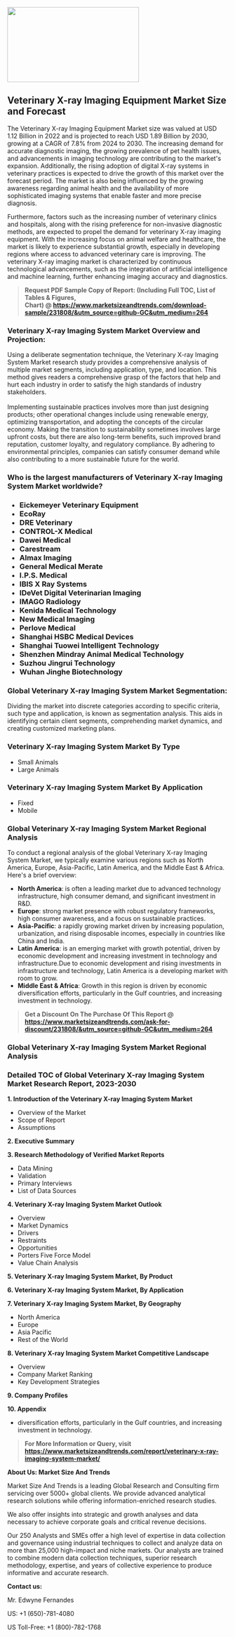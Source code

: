 <p><img class="alignnone size-medium wp-image-20088" src="https://ffe5etoiles.com/wp-content/uploads/2024/12/MST1-300x171.png" alt="" width="300" height="171" /></p><h2>Veterinary X-ray Imaging Equipment Market Size and Forecast</h2><p>The Veterinary X-ray Imaging Equipment Market size was valued at USD 1.12 Billion in 2022 and is projected to reach USD 1.89 Billion by 2030, growing at a CAGR of 7.8% from 2024 to 2030. The increasing demand for accurate diagnostic imaging, the growing prevalence of pet health issues, and advancements in imaging technology are contributing to the market's expansion. Additionally, the rising adoption of digital X-ray systems in veterinary practices is expected to drive the growth of this market over the forecast period. The market is also being influenced by the growing awareness regarding animal health and the availability of more sophisticated imaging systems that enable faster and more precise diagnosis.</p><p>Furthermore, factors such as the increasing number of veterinary clinics and hospitals, along with the rising preference for non-invasive diagnostic methods, are expected to propel the demand for veterinary X-ray imaging equipment. With the increasing focus on animal welfare and healthcare, the market is likely to experience substantial growth, especially in developing regions where access to advanced veterinary care is improving. The veterinary X-ray imaging market is characterized by continuous technological advancements, such as the integration of artificial intelligence and machine learning, further enhancing imaging accuracy and diagnostics.</p></p><blockquote id="" class=""><strong>Request PDF Sample Copy of Report: (Including Full TOC, List of Tables &amp; Figures, Chart)&nbsp;@&nbsp;<strong><a href="https://www.marketsizeandtrends.com/download-sample/231808/&utm_source=github-GC&utm_medium=264" target="_blank">https://www.marketsizeandtrends.com/download-sample/231808/&utm_source=github-GC&utm_medium=264</a></strong></strong></blockquote><h3 id="" class="">Veterinary X-ray Imaging System Market&nbsp;Overview and Projection:</h3><p id="" class="">Using a deliberate segmentation technique, the Veterinary X-ray Imaging System Market research study provides a comprehensive analysis of multiple market segments, including application, type, and location. This method gives readers a comprehensive grasp of the factors that help and hurt each industry in order to satisfy the high standards of industry stakeholders. <br /> <br />Implementing sustainable practices involves more than just designing products; other operational changes include using renewable energy, optimizing transportation, and adopting the concepts of the circular economy. Making the transition to sustainability sometimes involves large upfront costs, but there are also long-term benefits, such improved brand reputation, customer loyalty, and regulatory compliance. By adhering to environmental principles, companies can satisfy consumer demand while also contributing to a more sustainable future for the world.</p><h3 id="" class="">Who is the largest manufacturers of&nbsp;Veterinary X-ray Imaging System Market worldwide?</h3><h3 class=""><p><ul><li>Eickemeyer Veterinary Equipment </li><li> EcoRay </li><li> DRE Veterinary </li><li> CONTROL-X Medical </li><li> Dawei Medical </li><li> Carestream </li><li> Almax Imaging </li><li> General Medical Merate </li><li> I.P.S. Medical </li><li> IBIS X Ray Systems </li><li> IDeVet Digital Veterinarian Imaging </li><li> IMAGO Radiology </li><li> Kenida Medical Technology </li><li> New Medical Imaging </li><li> Perlove Medical </li><li> Shanghai HSBC Medical Devices </li><li> Shanghai Tuowei Intelligent Technology </li><li> Shenzhen Mindray Animal Medical Technology </li><li> Suzhou Jingrui Technology </li><li> Wuhan Jinghe Biotechnology</li></ul></p></h3><h3 id="" class="">Global&nbsp;Veterinary X-ray Imaging System Market Segmentation:</h3><p id="" class="">Dividing the market into discrete categories according to specific criteria, such type and application, is known as segmentation analysis. This aids in identifying certain client segments, comprehending market dynamics, and creating customized marketing plans.</p><h3 id="" class="">Veterinary X-ray Imaging System Market&nbsp;By Type</h3><p><p><ul><li>Small Animals</li><li> Large Animals</p></li></ul></p></p><h3 id="" class="">Veterinary X-ray Imaging System Market&nbsp;By Application</h3><p class=""><p><ul><li>Fixed</li><li> Mobile</li></ul></p></p><h3 id="" class="">Global Veterinary X-ray Imaging System Market Regional Analysis</h3><p id="" class="">To conduct a regional analysis of the global Veterinary X-ray Imaging System Market, we typically examine various regions such as North America, Europe, Asia-Pacific, Latin America, and the Middle East &amp; Africa. Here's a brief overview:</p><ul><li><strong>North America</strong>: is often a leading market due to advanced technology infrastructure, high consumer demand, and significant investment in R&amp;D.</li><li><strong>Europe</strong>: strong market presence with robust regulatory frameworks, high consumer awareness, and a focus on sustainable practices.</li><li><strong>Asia-Pacific</strong>: a rapidly growing market driven by increasing population, urbanization, and rising disposable incomes, especially in countries like China and India.</li><li><strong>Latin America</strong>: is an emerging market with growth potential, driven by economic development and increasing investment in technology and infrastructure.Due to economic development and rising investments in infrastructure and technology, Latin America is a developing market with room to grow.</li><li><strong>Middle East &amp; Africa</strong>: Growth in this region is driven by economic diversification efforts, particularly in the Gulf countries, and increasing investment in technology.</li></ul><blockquote id="" class=""><strong>Get a Discount On The Purchase Of This Report @ <strong><a href="https://www.marketsizeandtrends.com/ask-for-discount/231808/&utm_source=github-GC&utm_medium=264" target="_blank">https://www.marketsizeandtrends.com/ask-for-discount/231808/&utm_source=github-GC&utm_medium=264</a></strong></strong></blockquote><h3 id="" class="">Global Veterinary X-ray Imaging System Market Regional Analysis</h3><h3 id="" class="">Detailed TOC of Global Veterinary X-ray Imaging System Market Research Report, 2023-2030</h3><p id="" class=""><strong>1. Introduction of the Veterinary X-ray Imaging System Market</strong></p><ul><li>Overview of the Market</li><li>Scope of Report</li><li>Assumptions</li></ul><p id="" class=""><strong>2. Executive Summary</strong></p><p id="" class=""><strong>3. Research Methodology of Verified Market Reports</strong></p><ul><li>Data Mining</li><li>Validation</li><li>Primary Interviews</li><li>List of Data Sources</li></ul><p id="" class=""><strong>4. Veterinary X-ray Imaging System Market Outlook</strong></p><ul><li>Overview</li><li>Market Dynamics</li><li>Drivers</li><li>Restraints</li><li>Opportunities</li><li>Porters Five Force Model</li><li>Value Chain Analysis</li></ul><p id="" class=""><strong>5. Veterinary X-ray Imaging System Market, By Product</strong></p><p id="" class=""><strong>6. Veterinary X-ray Imaging System Market, By Application</strong></p><p id="" class=""><strong>7. Veterinary X-ray Imaging System Market, By Geography</strong></p><ul><li>North America</li><li>Europe</li><li>Asia Pacific</li><li>Rest of the World</li></ul><p id="" class=""><strong>8. Veterinary X-ray Imaging System Market Competitive Landscape</strong></p><ul><li>Overview</li><li>Company Market Ranking</li><li>Key Development Strategies</li></ul><p id="" class=""><strong>9. Company Profiles</strong></p><p id="" class=""><strong>10. Appendix</strong></p><ul><li>diversification efforts, particularly in the Gulf countries, and increasing investment in technology.</li></ul><blockquote id="" class=""><strong>For More Information or Query, visit <strong><strong><a href="https://www.marketsizeandtrends.com/report/veterinary-x-ray-imaging-system-market/" target="_blank">https://www.marketsizeandtrends.com/report/veterinary-x-ray-imaging-system-market/</a></strong></strong></strong></blockquote><p id="" class=""><strong>About Us: Market Size And Trends</strong></p><p id="" class="">Market Size And Trends is a leading Global Research and Consulting firm servicing over 5000+ global clients. We provide advanced analytical research solutions while offering information-enriched research studies.</p><p id="" class="">We also offer insights into strategic and growth analyses and data necessary to achieve corporate goals and critical revenue decisions.</p><p id="" class="">Our 250 Analysts and SMEs offer a high level of expertise in data collection and governance using industrial techniques to collect and analyze data on more than 25,000 high-impact and niche markets. Our analysts are trained to combine modern data collection techniques, superior research methodology, expertise, and years of collective experience to produce informative and accurate research.</p><p id="" class=""><strong>Contact us:</strong></p><p id="" class="">Mr. Edwyne Fernandes</p><p id="" class="">US: +1 (650)-781-4080</p><p id="" class="">US Toll-Free: +1 (800)-782-1768</p>
